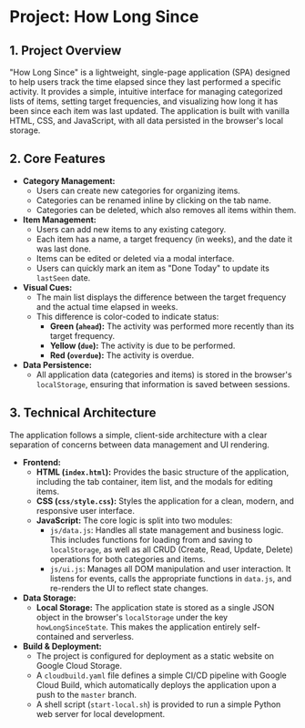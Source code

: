 # Project: How Long Since

## 1. Project Overview

"How Long Since" is a lightweight, single-page application (SPA) designed to help users track the time elapsed since they last performed a specific activity. It provides a simple, intuitive interface for managing categorized lists of items, setting target frequencies, and visualizing how long it has been since each item was last updated. The application is built with vanilla HTML, CSS, and JavaScript, with all data persisted in the browser's local storage.

## 2. Core Features

*   **Category Management:**
    *   Users can create new categories for organizing items.
    *   Categories can be renamed inline by clicking on the tab name.
    *   Categories can be deleted, which also removes all items within them.
*   **Item Management:**
    *   Users can add new items to any existing category.
    *   Each item has a name, a target frequency (in weeks), and the date it was last done.
    *   Items can be edited or deleted via a modal interface.
    *   Users can quickly mark an item as "Done Today" to update its `lastSeen` date.
*   **Visual Cues:**
    *   The main list displays the difference between the target frequency and the actual time elapsed in weeks.
    *   This difference is color-coded to indicate status:
        *   **Green (`ahead`):** The activity was performed more recently than its target frequency.
        *   **Yellow (`due`):** The activity is due to be performed.
        *   **Red (`overdue`):** The activity is overdue.
*   **Data Persistence:**
    *   All application data (categories and items) is stored in the browser's `localStorage`, ensuring that information is saved between sessions.

## 3. Technical Architecture

The application follows a simple, client-side architecture with a clear separation of concerns between data management and UI rendering.

*   **Frontend:**
    *   **HTML (`index.html`):** Provides the basic structure of the application, including the tab container, item list, and the modals for editing items.
    *   **CSS (`css/style.css`):** Styles the application for a clean, modern, and responsive user interface.
    *   **JavaScript:** The core logic is split into two modules:
        *   `js/data.js`: Handles all state management and business logic. This includes functions for loading from and saving to `localStorage`, as well as all CRUD (Create, Read, Update, Delete) operations for both categories and items.
        *   `js/ui.js`: Manages all DOM manipulation and user interaction. It listens for events, calls the appropriate functions in `data.js`, and re-renders the UI to reflect state changes.
*   **Data Storage:**
    *   **Local Storage:** The application state is stored as a single JSON object in the browser's `localStorage` under the key `howLongSinceState`. This makes the application entirely self-contained and serverless.
*   **Build & Deployment:**
    *   The project is configured for deployment as a static website on Google Cloud Storage.
    *   A `cloudbuild.yaml` file defines a simple CI/CD pipeline with Google Cloud Build, which automatically deploys the application upon a push to the `master` branch.
    *   A shell script (`start-local.sh`) is provided to run a simple Python web server for local development.
